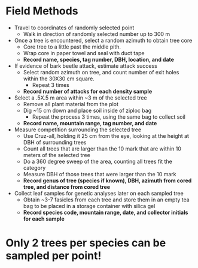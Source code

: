 # **Field Methods** #

- Travel to coordinates of randomly selected point
	- Walk in direction of randomly selected number up to 300 m
- Once a tree is encountered, select a random azimuth to obtain tree core
	- Core tree to a little past the middle pith.
	- Wrap core in paper towel and seal with duct tape
	- **Record name, species, tag number, DBH, location, and date**
- If evidence of bark beetle attack, estimate attack success
	- Select random azimuth on tree, and count number of exit holes within the 30X30 cm square.
		- Repeat 3 times
	- **Record number of attacks for each density sample**
- Select a .5X.5 m area within ~3 m of the selected tree
	- Remove all plant material from the plot
	- Dig ~15 cm down and place soil inside of ziploc bag
		- Repeat the process 3 times, using the same bag to collect soil
	- **Record name, mountain range, tag number, and date**
- Measure competition surrounding the selected tree
	- Use Cruz-all, holding it 25 cm from the eye, looking at the height at DBH of surrounding trees
	- Count all trees that are larger than the 10 mark that are within 10 meters of the selected tree
	- Do a 360 degree sweep of the area, counting all trees fit the category
	- Measure DBH of those trees that were larger than the 10 mark
	- **Record genus of tree (species if known), DBH, azimuth from cored tree, and distance from cored tree**
- Collect leaf samples for genetic analyses later on each sampled tree
  - Obtain ~3-7 fasicles from each tree and store them in an empty tea bag to be placed in a storage container with silica gel
  - **Record species code, mountain range, date, and collector initials for each sample**

# ******Only 2 trees per species can be sampled per point!****** #

